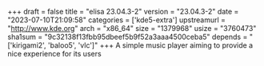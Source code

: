 +++
draft = false
title = "elisa 23.04.3-2"
version = "23.04.3-2"
date = "2023-07-10T21:09:58"
categories = ['kde5-extra']
upstreamurl = "http://www.kde.org"
arch = "x86_64"
size = "1379968"
usize = "3760473"
sha1sum = "9c32138f13fbb95dbeef5b9f52a3aaa4500ceba5"
depends = "['kirigami2', 'baloo5', 'vlc']"
+++
A simple music player aiming to provide a nice experience for its users